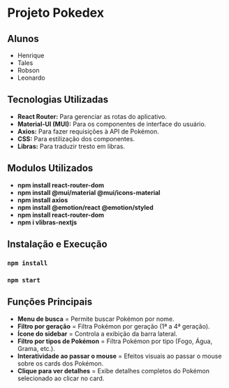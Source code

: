 # Projeto Pokedex

## Alunos
- Henrique
- Tales
- Robson
- Leonardo

## Tecnologias Utilizadas
- **React Router:**         Para gerenciar as rotas do aplicativo.
- **Material-UI (MUI):**    Para os componentes de interface do usuário.
- **Axios:**                Para fazer requisições à API de Pokémon.
- **CSS:**                  Para estilização dos componentes.
- **Libras:**               Para traduzir tresto em libras.

## Modulos Utilizados
- **npm install react-router-dom**
- **npm install @mui/material @mui/icons-material**
- **npm install axios**
- **npm install @emotion/react @emotion/styled**
- **npm install react-router-dom**
- **npm i vlibras-nextjs**



## Instalação e Execução

### `npm install`

### `npm start` 

## Funções Principais
- **Menu de busca**                     = Permite buscar Pokémon por nome.
- **Filtro por geração**                = Filtra Pokémon por geração (1ª a 4ª geração).
- **Ícone do sidebar**                  = Controla a exibição da barra lateral.
- **Filtro por tipos de Pokémon**       = Filtra Pokémon por tipo (Fogo, Água, Grama, etc.).
- **Interatividade ao passar o mouse**  = Efeitos visuais ao passar o mouse sobre os cards dos Pokémon.
- **Clique para ver detalhes**          = Exibe detalhes completos do Pokémon selecionado ao clicar no card.
